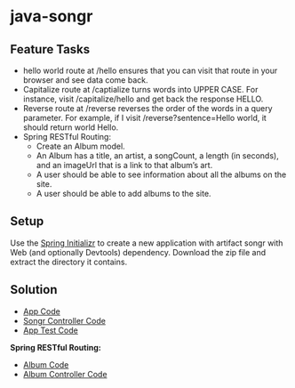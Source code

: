 # java-songr

## Feature Tasks
* hello world route at /hello ensures that you can visit that route in your browser and see data come back.
* Capitalize route at /captialize turns words into UPPER CASE. For instance, visit /capitalize/hello and get back the response HELLO.
* Reverse route at /reverse reverses the order of the words in a query parameter. For example, if I visit /reverse?sentence=Hello world, it should return world Hello.
* Spring RESTful Routing:
   * Create an Album model.
   * An Album has a title, an artist, a songCount, a length (in seconds), and an imageUrl that is a link to that album’s art.
   * A user should be able to see information about all the albums on the site.
   * A user should be able to add albums to the site.
   
## Setup
Use the [Spring Initializr](https://start.spring.io/) to create a new application with artifact songr with Web (and optionally Devtools) dependency. Download the zip file and extract the directory it contains. 

## Solution
* [App Code](https://github.com/idothestamping/java-songr/blob/master/src/main/java/com/idothestamping/lab11/songr/SongrApplication.java)
* [Songr Controller Code](https://github.com/idothestamping/java-songr/blob/master/src/main/java/com/idothestamping/lab11/songr/SongrController/SongrController.java)
* [App Test Code](https://github.com/idothestamping/java-songr/blob/master/src/test/java/com/idothestamping/lab11/songr/SongrApplicationTests.java)

**Spring RESTful Routing:**
* [Album Code](https://github.com/idothestamping/java-songr/blob/master/src/main/java/com/idothestamping/lab11/songr/Album.java)
* [Album Controller Code](https://github.com/idothestamping/java-songr/blob/master/src/main/java/com/idothestamping/lab11/songr/SongrController/AlbumController.java)

